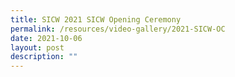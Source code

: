 ```yaml
---
title: SICW 2021 SICW Opening Ceremony
permalink: /resources/video-gallery/2021-SICW-OC
date: 2021-10-06
layout: post
description: ""
---
```

